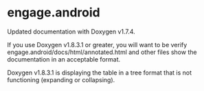 engage.android
==============

Updated documentation with Doxygen v1.7.4. 

If you use Doxygen v1.8.3.1 or greater, you will want to be 
verify engage.android/docs/html/annotated.html and other
files show the documentation in an acceptable format. 

Doxygen v1.8.3.1 is displaying the table in a tree format that 
is not functioning (expanding or collapsing). 

